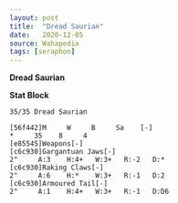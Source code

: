```yaml
---
layout: post
title:  "Dread Saurian"
date:   2020-12-05
source: Wahapedia
tags: [seraphon]
---
```


**Dread Saurian**

**Stat Block**
```
35/35 Dread Saurian
```

```
[56f442]M     W     B     Sa    [-]
*     35    8     4     
[e85545]Weapons[-]
[c6c930]Gargantuan Jaws[-]
2"     A:3    H:4+   W:3+   R:-2   D:*   
[c6c930]Raking Claws[-]
2"     A:6    H:*    W:3+   R:-1   D:2   
[c6c930]Armoured Tail[-]
2"     A:1    H:4+   W:3+   R:-1   D:D6  
```


